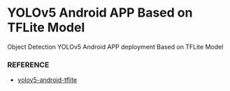 # YOLOv5 Android APP Based on TFLite Model
Object Detection YOLOv5 Android APP deployment Based on TFLite Model


### REFERENCE
- [yolov5-android-tflite](https://xugaoxiang.com/2022/09/06/yolov5-android-tflite/)
